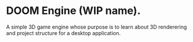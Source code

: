# DOOM Engine (WIP name).

A simple 3D game engine whose purpose is to learn about 3D renderering and project structure for a desktop application.
